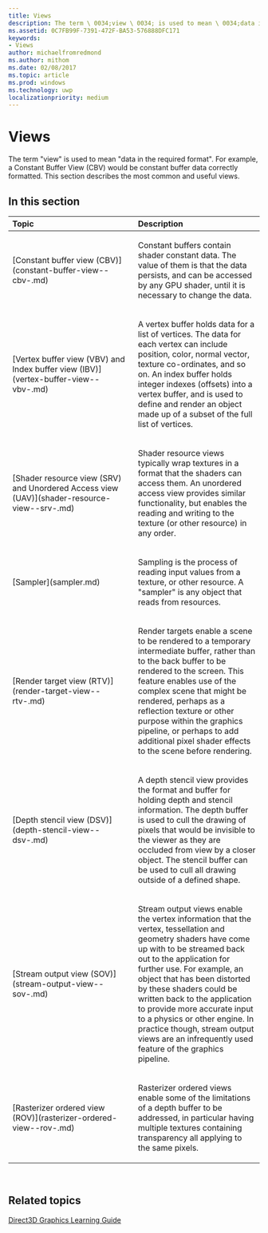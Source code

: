 ```yaml
---
title: Views
description: The term \ 0034;view \ 0034; is used to mean \ 0034;data in the required format \ 0034;. For example, a Constant Buffer View (CBV) would be constant buffer data correctly formatted. This section describes the most common and useful views.
ms.assetid: 0C7FB99F-7391-472F-BA53-576888DFC171
keywords:
- Views
author: michaelfromredmond
ms.author: mithom
ms.date: 02/08/2017
ms.topic: article
ms.prod: windows
ms.technology: uwp
localizationpriority: medium
---
```


# Views


The term "view" is used to mean "data in the required format". For example, a Constant Buffer View (CBV) would be constant buffer data correctly formatted. This section describes the most common and useful views.

## <span id="in-this-section"></span>In this section


<table>
<colgroup>
<col width="50%" />
<col width="50%" />
</colgroup>
<thead>
<tr class="header">
<th align="left">Topic</th>
<th align="left">Description</th>
</tr>
</thead>
<tbody>
<tr class="odd">
<td align="left"><p>[Constant buffer view (CBV)](constant-buffer-view--cbv-.md)</p></td>
<td align="left"><p>Constant buffers contain shader constant data. The value of them is that the data persists, and can be accessed by any GPU shader, until it is necessary to change the data.</p></td>
</tr>
<tr class="even">
<td align="left"><p>[Vertex buffer view (VBV) and Index buffer view (IBV)](vertex-buffer-view--vbv-.md)</p></td>
<td align="left"><p>A vertex buffer holds data for a list of vertices. The data for each vertex can include position, color, normal vector, texture co-ordinates, and so on. An index buffer holds integer indexes (offsets) into a vertex buffer, and is used to define and render an object made up of a subset of the full list of vertices.</p></td>
</tr>
<tr class="odd">
<td align="left"><p>[Shader resource view (SRV) and Unordered Access view (UAV)](shader-resource-view--srv-.md)</p></td>
<td align="left"><p>Shader resource views typically wrap textures in a format that the shaders can access them. An unordered access view provides similar functionality, but enables the reading and writing to the texture (or other resource) in any order.</p></td>
</tr>
<tr class="even">
<td align="left"><p>[Sampler](sampler.md)</p></td>
<td align="left"><p>Sampling is the process of reading input values from a texture, or other resource. A &quot;sampler&quot; is any object that reads from resources.</p></td>
</tr>
<tr class="odd">
<td align="left"><p>[Render target view (RTV)](render-target-view--rtv-.md)</p></td>
<td align="left"><p>Render targets enable a scene to be rendered to a temporary intermediate buffer, rather than to the back buffer to be rendered to the screen. This feature enables use of the complex scene that might be rendered, perhaps as a reflection texture or other purpose within the graphics pipeline, or perhaps to add additional pixel shader effects to the scene before rendering.</p></td>
</tr>
<tr class="even">
<td align="left"><p>[Depth stencil view (DSV)](depth-stencil-view--dsv-.md)</p></td>
<td align="left"><p>A depth stencil view provides the format and buffer for holding depth and stencil information. The depth buffer is used to cull the drawing of pixels that would be invisible to the viewer as they are occluded from view by a closer object. The stencil buffer can be used to cull all drawing outside of a defined shape.</p></td>
</tr>
<tr class="odd">
<td align="left"><p>[Stream output view (SOV)](stream-output-view--sov-.md)</p></td>
<td align="left"><p>Stream output views enable the vertex information that the vertex, tessellation and geometry shaders have come up with to be streamed back out to the application for further use. For example, an object that has been distorted by these shaders could be written back to the application to provide more accurate input to a physics or other engine. In practice though, stream output views are an infrequently used feature of the graphics pipeline.</p></td>
</tr>
<tr class="even">
<td align="left"><p>[Rasterizer ordered view (ROV)](rasterizer-ordered-view--rov-.md)</p></td>
<td align="left"><p>Rasterizer ordered views enable some of the limitations of a depth buffer to be addressed, in particular having multiple textures containing transparency all applying to the same pixels.</p></td>
</tr>
</tbody>
</table>

 

## <span id="related-topics"></span>Related topics


[Direct3D Graphics Learning Guide](index.md)

 

 




